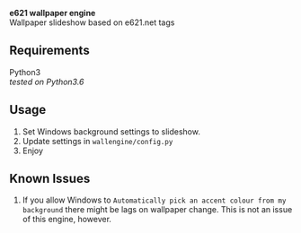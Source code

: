 **e621 wallpaper engine**  
Wallpaper slideshow based on e621.net tags

## Requirements
Python3  
_tested on Python3.6_

## Usage
1. Set Windows background settings to slideshow.
1. Update settings in `wallengine/config.py`
1. Enjoy

## Known Issues
1. If you allow Windows to `Automatically pick an accent colour from my background` there might be lags on wallpaper change. This is not an issue of this engine, however.